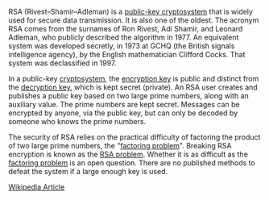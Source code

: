 RSA (Rivest–Shamir–Adleman) is a [public-key cryptosystem](https://en.wikipedia.org/wiki/Public-key_cryptography) that is widely used for secure data transmission. It is also one of the oldest. The acronym RSA comes from the surnames of Ron Rivest, Adi Shamir, and Leonard Adleman, who publicly described the algorithm in 1977. An equivalent system was developed secretly, in 1973 at GCHQ (the British signals intelligence agency), by the English mathematician Clifford Cocks. That system was declassified in 1997.

In a public-key [cryptosystem](https://en.wikipedia.org/wiki/Cryptosystem), the [encryption key](https://en.wikipedia.org/wiki/Encryption_key) is public and distinct from the [decryption key](https://en.wikipedia.org/wiki/Decryption_key), which is kept secret (private). An RSA user creates and publishes a public key based on two large prime numbers, along with an auxiliary value. The prime numbers are kept secret. Messages can be encrypted by anyone, via the public key, but can only be decoded by someone who knows the prime numbers.

The security of RSA relies on the practical difficulty of factoring the product of two large prime numbers, the "[factoring problem](https://en.wikipedia.org/wiki/Factoring_problem)". Breaking RSA encryption is known as the [RSA problem](https://en.wikipedia.org/wiki/RSA_problem). Whether it is as difficult as the [factoring problem](https://en.wikipedia.org/wiki/Factoring_problem) is an open question. There are no published methods to defeat the system if a large enough key is used.

[Wikipedia Article](https://en.wikipedia.org/wiki/RSA_(cryptosystem))